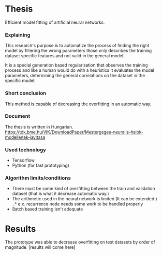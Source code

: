 # Thesis
Efficient model fitting of artificial neural networks.

### Explaining
This research's purpose is to automatize the process of finding the right model by filtering the wrong parameters those only describes the training dataset specific features and not valid in the general model.

It is a special generation based regularisation that observes the training process and like a human would do with a heuristics it evaluates the model parameters, determining the general correlations on the dataset in the specific model. 

### Short conclusion
This method is capable of decreasing the overfitting in an automatic way. 

### Document
The thesis is written in Hungarian. 
https://tdk.bme.hu/VIK/DownloadPaper/Mestergeges-neuralis-halok-modellenek-javitasa 

### Used technology
+ Tensorflow
+ Python (for fast prototyping)

### Algorithm limits/conditions
+ There must be some kind of overfitting between the train and validation dataset (that is what it decrease automatic way.)
+ The arithmetic used in the neural network is limited (It can be extended.)
..* e.x. recurrence node needs some work to be handled properly
+ Batch based training isn't adequate

# Results
The prototype was able to decrease overfitting on test datasets by order of magnitude:
[results will come here]
